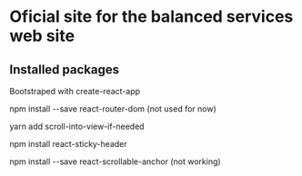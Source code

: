 # Oficial site for the balanced services web site


## Installed packages

Bootstraped with create-react-app

npm install --save react-router-dom  (not used for now)

yarn add scroll-into-view-if-needed 

npm install react-sticky-header



npm install --save react-scrollable-anchor (not working)


